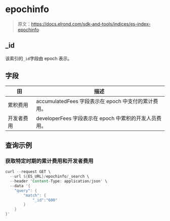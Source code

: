 # epochinfo

> 原文：<https://docs.elrond.com/sdk-and-tools/indices/es-index-epochinfo>

 ## _id

该索引的`_id`字段由 epoch 表示。

## 字段

| 田 | 描述 |
| --- | --- |
| 累积费用 | accumulatedFees 字段表示在 epoch 中支付的累计费用。 |
| 开发者费用 | developerFees 字段表示在 epoch 中累积的开发人员费用。 |

## 查询示例

### 获取特定时期的累计费用和开发者费用

```rust
curl --request GET \
  --url ${ES_URL}/epochinfo/_search \
  --header 'Content-Type: application/json' \
  --data '{
    "query": {
        "match": {
            "_id":"600"
        }
    }
}' 
```